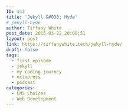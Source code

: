 ```yaml
---
ID: 143
title: 'Jekyll &#038; Hyde'
# jekyll-hyde
author: Tiffany White
post_date: 2015-03-22 20:08:51
layout: post
link: https://tiffanywhite.tech/jekyll-hyde/
draft: false
tags:
  - first episode
  - jekyll
  - my coding journey
  - octopress
  - podcast
categories:
  - CMS Choices
  - Web Development
---
```

